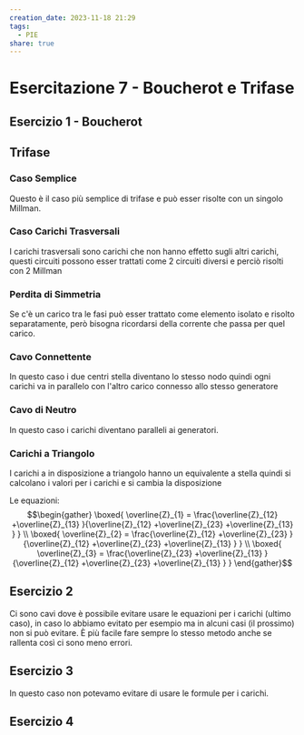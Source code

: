 ```yaml
---
creation_date: 2023-11-18 21:29
tags:
  - PIE
share: true
---
```

# Esercitazione 7 - Boucherot e Trifase

## Esercizio 1 - Boucherot

## Trifase

### Caso Semplice

Questo è il caso più semplice di trifase e può esser risolte con un singolo Millman.

### Caso Carichi Trasversali

I carichi trasversali sono carichi che non hanno effetto sugli altri carichi, questi circuiti possono esser trattati come 2 circuiti diversi e perciò risolti con 2 Millman

### Perdita di Simmetria

Se c'è un carico tra le fasi può esser trattato come elemento isolato e risolto separatamente, però bisogna ricordarsi della corrente che passa per quel carico.

### Cavo Connettente

In questo caso i due centri stella diventano lo stesso nodo quindi ogni carichi va in parallelo con l'altro carico connesso allo stesso generatore
### Cavo di Neutro

In questo caso i carichi diventano paralleli ai generatori.

### Carichi a Triangolo

I carichi a in disposizione a triangolo hanno un equivalente a stella quindi si calcolano i valori per i carichi e si cambia la disposizione

Le equazioni:
$$\begin{gather}
\boxed{ \overline{Z}_{1} = \frac{\overline{Z}_{12} +\overline{Z}_{13} }{\overline{Z}_{12} +\overline{Z}_{23} +\overline{Z}_{13} } } \\
\boxed{ \overline{Z}_{2} = \frac{\overline{Z}_{12} +\overline{Z}_{23} }{\overline{Z}_{12} +\overline{Z}_{23} +\overline{Z}_{13} } } \\
\boxed{ \overline{Z}_{3} = \frac{\overline{Z}_{23} +\overline{Z}_{13} }{\overline{Z}_{12} +\overline{Z}_{23} +\overline{Z}_{13} } }
\end{gather}$$

## Esercizio 2

Ci sono cavi dove è possibile evitare usare le equazioni per i carichi (ultimo caso), in caso lo abbiamo evitato per esempio ma in alcuni casi (il prossimo) non si può evitare. È più facile fare sempre lo stesso metodo anche se rallenta così ci sono meno errori.
## Esercizio 3


In questo caso non potevamo evitare di usare le formule per i carichi.
## Esercizio 4